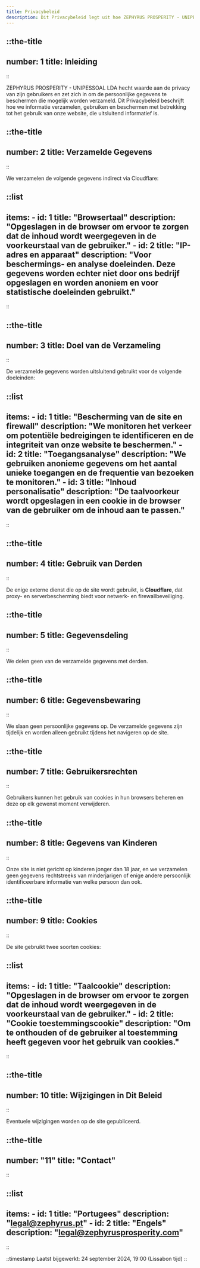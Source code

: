```yaml
---
title: Privacybeleid
description: Dit Privacybeleid legt uit hoe ZEPHYRUS PROSPERITY - UNIPESSOAL LDA de persoonlijke gegevens van websitegebruikers verzamelt, gebruikt en beschermt.
---
```


::the-title
---
number: 1
title: Inleiding
---
::

ZEPHYRUS PROSPERITY - UNIPESSOAL LDA hecht waarde aan de privacy van zijn gebruikers en zet zich in om de persoonlijke gegevens te beschermen die mogelijk worden verzameld. Dit Privacybeleid beschrijft hoe we informatie verzamelen, gebruiken en beschermen met betrekking tot het gebruik van onze website, die uitsluitend informatief is.

::the-title
---
number: 2
title: Verzamelde Gegevens
---
::

We verzamelen de volgende gegevens indirect via Cloudflare:

::list
---
items:
    - id: 1
      title: "Browsertaal"
      description: "Opgeslagen in de browser om ervoor te zorgen dat de inhoud wordt weergegeven in de voorkeurstaal van de gebruiker."
    - id: 2
      title: "IP-adres en apparaat"
      description: "Voor beschermings- en analyse doeleinden. Deze gegevens worden echter niet door ons bedrijf opgeslagen en worden anoniem en voor statistische doeleinden gebruikt."
---
::

::the-title
---
number: 3
title: Doel van de Verzameling
---
::

De verzamelde gegevens worden uitsluitend gebruikt voor de volgende doeleinden:

::list
---
items:
    - id: 1
      title: "Bescherming van de site en firewall"
      description: "We monitoren het verkeer om potentiële bedreigingen te identificeren en de integriteit van onze website te beschermen."
    - id: 2
      title: "Toegangsanalyse"
      description: "We gebruiken anonieme gegevens om het aantal unieke toegangen en de frequentie van bezoeken te monitoren."
    - id: 3
      title: "Inhoud personalisatie"
      description: "De taalvoorkeur wordt opgeslagen in een cookie in de browser van de gebruiker om de inhoud aan te passen."
---
::

::the-title
---
number: 4
title: Gebruik van Derden
---
::

De enige externe dienst die op de site wordt gebruikt, is **Cloudflare**, dat proxy- en serverbescherming biedt voor netwerk- en firewallbeveiliging.

::the-title
---
number: 5
title: Gegevensdeling
---
::

We delen geen van de verzamelde gegevens met derden.

::the-title
---
number: 6
title: Gegevensbewaring
---
::

We slaan geen persoonlijke gegevens op. De verzamelde gegevens zijn tijdelijk en worden alleen gebruikt tijdens het navigeren op de site.

::the-title
---
number: 7
title: Gebruikersrechten
---
::

Gebruikers kunnen het gebruik van cookies in hun browsers beheren en deze op elk gewenst moment verwijderen.

::the-title
---
number: 8
title: Gegevens van Kinderen
---
::

Onze site is niet gericht op kinderen jonger dan 18 jaar, en we verzamelen geen gegevens rechtstreeks van minderjarigen of enige andere persoonlijk identificeerbare informatie van welke persoon dan ook.

::the-title
---
number: 9
title: Cookies
---
::

De site gebruikt twee soorten cookies:

::list
---
items:
    - id: 1
      title: "Taalcookie"
      description: "Opgeslagen in de browser om ervoor te zorgen dat de inhoud wordt weergegeven in de voorkeurstaal van de gebruiker."
    - id: 2
      title: "Cookie toestemmingscookie"
      description: "Om te onthouden of de gebruiker al toestemming heeft gegeven voor het gebruik van cookies."
---
::

::the-title
---
number: 10
title: Wijzigingen in Dit Beleid
---
::

Eventuele wijzigingen worden op de site gepubliceerd.

::the-title
---
number: "11"
title: "Contact"
---
::

::list
---
items:
    - id: 1
      title: "Portugees"
      description: "legal@zephyrus.pt"
    - id: 2
      title: "Engels"
      description: "legal@zephyrusprosperity.com"
---
::

::timestamp
Laatst bijgewerkt: 24 september 2024, 19:00 (Lissabon tijd)
::
